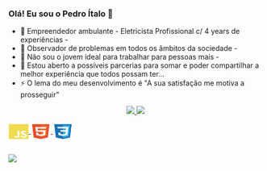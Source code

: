 ### Olá! Eu sou o Pedro Ítalo 👋

- 🌱 Empreendedor ambulante - Eletricista Profissional c/ 4 years de experiências -
- 👯 Observador de problemas em todos os âmbitos da sociedade -
- 🤔 Não sou o jovem ideal para trabalhar para pessoas mais -
- 💬 Estou aberto a possíveis parcerias para somar e poder compartilhar a melhor experiência que todos possam ter...
- ⚡ O lema do meu desenvolvimento é "A sua satisfação me motiva a prosseguir"

<div align="center">
  <a href="https://github.com/pedroitalocv">
  <img height="150em" src="https://github-readme-stats.vercel.app/api?username=pedroitalocv&show_icons=true&theme=gren&include_all_commits=true&count_private=true"/>
   <img height="125em" src="https://github-readme-stats.vercel.app/api/top-langs/?username=pedroitalocv&layout=compact&langs_count=7&theme=blue"/>
</div>
<div style="display: inline_block"><br>
  <img align="center" alt="Pedro-Js" height="30" width="40" src="https://raw.githubusercontent.com/devicons/devicon/master/icons/javascript/javascript-plain.svg">
  <img align="center" alt="Pedro-HTML" height="30" width="40" src="https://raw.githubusercontent.com/devicons/devicon/master/icons/html5/html5-original.svg">
  <img align="center" alt="Pedro-CSS" height="30" width="40" src="https://raw.githubusercontent.com/devicons/devicon/master/icons/css3/css3-original.svg">
</div>
  
##

<div> 
  <a href="https://www.linkedin.com/in/pedro-italo-cv" target="_blank"><img src="https://img.shields.io/badge/-LinkedIn-%230077B5?style=for-the-badge&logo=linkedin&logoColor=white" target="_blank"></a> 
</div>

##
